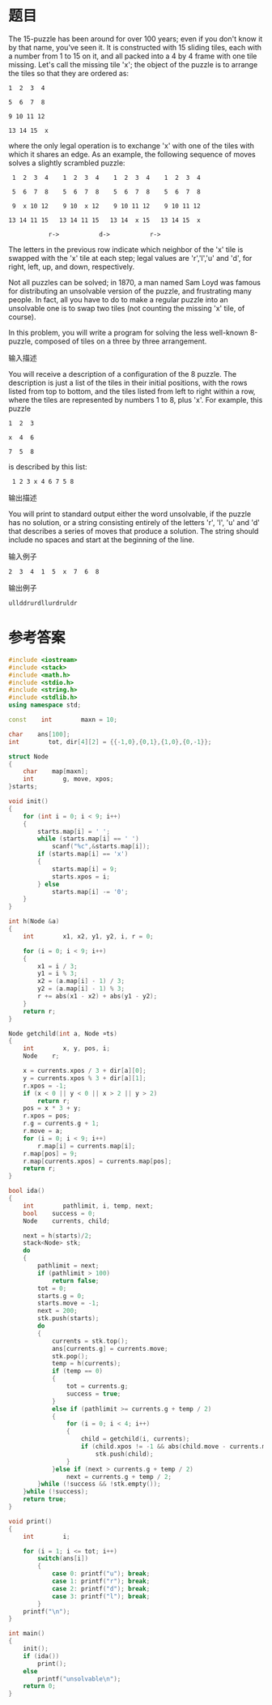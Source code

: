 # 题目
The 15-puzzle has been around for over 100 years; even if you don't know it by that name, you've seen it. It is constructed with 15 sliding tiles, each with a number from 1 to 15 on it, and all packed into a 4 by 4 frame with one tile missing. Let's call the missing tile 'x'; the object of the puzzle is to arrange the tiles so that they are ordered as:
 ```
 1  2  3  4 

 5  6  7  8 

 9 10 11 12 

13 14 15  x 
```
where the only legal operation is to exchange 'x' with one of the tiles with which it shares an edge. As an example, the following sequence of moves solves a slightly scrambled puzzle:
``` 
 1  2  3  4    1  2  3  4    1  2  3  4    1  2  3  4 

 5  6  7  8    5  6  7  8    5  6  7  8    5  6  7  8 

 9  x 10 12    9 10  x 12    9 10 11 12    9 10 11 12 

13 14 11 15   13 14 11 15   13 14  x 15   13 14 15  x 

           r->           d->           r-> 
```
The letters in the previous row indicate which neighbor of the 'x' tile is swapped with the 'x' tile at each step; legal values are 'r','l','u' and 'd', for right, left, up, and down, respectively.

Not all puzzles can be solved; in 1870, a man named Sam Loyd was famous for distributing an unsolvable version of the puzzle, and
frustrating many people. In fact, all you have to do to make a regular puzzle into an unsolvable one is to swap two tiles (not counting the missing 'x' tile, of course).

In this problem, you will write a program for solving the less well-known 8-puzzle, composed of tiles on a three by three
arrangement.

输入描述

You will receive a description of a configuration of the 8 puzzle. The description is just a list of the tiles in their initial positions, with the rows listed from top to bottom, and the tiles listed from left to right within a row, where the tiles are represented by numbers 1 to 8, plus 'x'. For example, this puzzle
 ```
 1  2  3 

 x  4  6 

 7  5  8 
```
is described by this list:
```
 1 2 3 x 4 6 7 5 8 
 ```
输出描述

You will print to standard output either the word unsolvable, if the puzzle has no solution, or a string consisting entirely of the letters 'r', 'l', 'u' and 'd' that describes a series of moves that produce a solution. The string should include no spaces and start at the beginning of the line.

输入例子
```
2  3  4  1  5  x  7  6  8 
```
输出例子
```
ullddrurdllurdruldr
```
# 参考答案

```c++
#include <iostream>
#include <stack>
#include <math.h>
#include <stdio.h>
#include <string.h>
#include <stdlib.h>
using namespace std;

const    int        maxn = 10;

char    ans[100];
int        tot, dir[4][2] = {{-1,0},{0,1},{1,0},{0,-1}};

struct Node
{
    char    map[maxn];
    int        g, move, xpos;
}starts;

void init()
{
    for (int i = 0; i < 9; i++)
    {
        starts.map[i] = ' ';
        while (starts.map[i] == ' ')
            scanf("%c",&starts.map[i]);
        if (starts.map[i] == 'x')
        {
            starts.map[i] = 9;
            starts.xpos = i;
        } else
            starts.map[i] -= '0';
    }
}

int h(Node &a)
{
    int        x1, x2, y1, y2, i, r = 0;

    for (i = 0; i < 9; i++)
    {
        x1 = i / 3;
        y1 = i % 3;
        x2 = (a.map[i] - 1) / 3;
        y2 = (a.map[i] - 1) % 3;
        r += abs(x1 - x2) + abs(y1 - y2);
    }
    return r;
}

Node getchild(int a, Node ¤ts)
{
    int        x, y, pos, i;
    Node    r;

    x = currents.xpos / 3 + dir[a][0];
    y = currents.xpos % 3 + dir[a][1];
    r.xpos = -1;
    if (x < 0 || y < 0 || x > 2 || y > 2)
        return r;
    pos = x * 3 + y;
    r.xpos = pos;
    r.g = currents.g + 1;
    r.move = a;
    for (i = 0; i < 9; i++)
        r.map[i] = currents.map[i];
    r.map[pos] = 9;
    r.map[currents.xpos] = currents.map[pos];
    return r;
}

bool ida()
{
    int        pathlimit, i, temp, next;
    bool    success = 0;
    Node    currents, child;

    next = h(starts)/2;
    stack<Node> stk;
    do
    {
        pathlimit = next;
        if (pathlimit > 100)
            return false;
        tot = 0;
        starts.g = 0;
        starts.move = -1;
        next = 200;
        stk.push(starts);
        do
        {
            currents = stk.top();
            ans[currents.g] = currents.move;
            stk.pop();
            temp = h(currents);
            if (temp == 0)
            {
                tot = currents.g;
                success = true;
            }
            else if (pathlimit >= currents.g + temp / 2)
            {
                for (i = 0; i < 4; i++)
                {
                    child = getchild(i, currents);
                    if (child.xpos != -1 && abs(child.move - currents.move) != 2)
                        stk.push(child);
                }
            }else if (next > currents.g + temp / 2)
                next = currents.g + temp / 2;
        }while (!success && !stk.empty());
    }while (!success);
    return true;
}

void print()
{
    int        i;

    for (i = 1; i <= tot; i++)
        switch(ans[i])
        {
            case 0: printf("u"); break;
            case 1: printf("r"); break;
            case 2: printf("d"); break;
            case 3: printf("l"); break;
        }
    printf("\n");
}

int main()
{
    init();
    if (ida())
        print();
    else
        printf("unsolvable\n");
    return 0;
}


